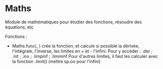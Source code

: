 # Maths
Module de mathématiques pour étudier des fonctions, résoudre des équations, etc

Fonctions : 
  - Maths.func(<expression>, <nom>)
  crée la fonction, et calcule si possible la dérivée, l'intégrale, l'inverse, les limites en + et - l'infini. 
  Pour y accéder : <nom>.der ; <nom>.int ; <nom>.inv ; <nom>.limpinf ; <nom>.limminf
  Pour d'autres limites, il faut les calculer avec la fonction <nom>.limit(<valeur>) (mettre sp.oo pour l'infini)


  
